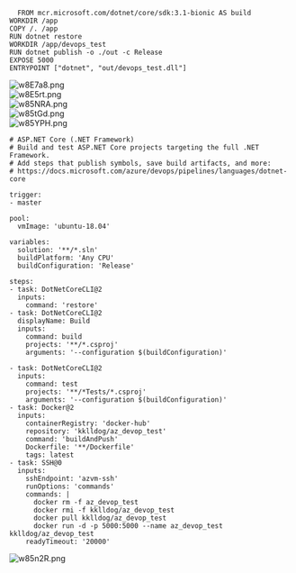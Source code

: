 ```
  FROM mcr.microsoft.com/dotnet/core/sdk:3.1-bionic AS build
WORKDIR /app
COPY /. /app
RUN dotnet restore
WORKDIR /app/devops_test
RUN dotnet publish -o ./out -c Release
EXPOSE 5000
ENTRYPOINT ["dotnet", "out/devops_test.dll"]
```
![w8E7a8.png](https://s1.ax1x.com/2020/09/09/w8E7a8.png)    
![w8E5rt.png](https://s1.ax1x.com/2020/09/09/w8E5rt.png)    
![w85NRA.png](https://s1.ax1x.com/2020/09/10/w85NRA.png)    
![w85tGd.png](https://s1.ax1x.com/2020/09/10/w85tGd.png)    
![w85YPH.png](https://s1.ax1x.com/2020/09/10/w85YPH.png)    
```
# ASP.NET Core (.NET Framework)
# Build and test ASP.NET Core projects targeting the full .NET Framework.
# Add steps that publish symbols, save build artifacts, and more:
# https://docs.microsoft.com/azure/devops/pipelines/languages/dotnet-core

trigger:
- master

pool:
  vmImage: 'ubuntu-18.04'

variables:
  solution: '**/*.sln'
  buildPlatform: 'Any CPU'
  buildConfiguration: 'Release'

steps:
- task: DotNetCoreCLI@2
  inputs:
    command: 'restore'
- task: DotNetCoreCLI@2
  displayName: Build
  inputs:
    command: build
    projects: '**/*.csproj'
    arguments: '--configuration $(buildConfiguration)'

- task: DotNetCoreCLI@2
  inputs:
    command: test
    projects: '**/*Tests/*.csproj'
    arguments: '--configuration $(buildConfiguration)'
- task: Docker@2
  inputs:
    containerRegistry: 'docker-hub'
    repository: 'kklldog/az_devop_test'
    command: 'buildAndPush'
    Dockerfile: '**/Dockerfile'
    tags: latest
- task: SSH@0
  inputs:
    sshEndpoint: 'azvm-ssh'
    runOptions: 'commands'
    commands: |
      docker rm -f az_devop_test
      docker rmi -f kklldog/az_devop_test
      docker pull kklldog/az_devop_test
      docker run -d -p 5000:5000 --name az_devop_test kklldog/az_devop_test
    readyTimeout: '20000'
```
![w85n2R.png](https://s1.ax1x.com/2020/09/10/w85n2R.png)    
